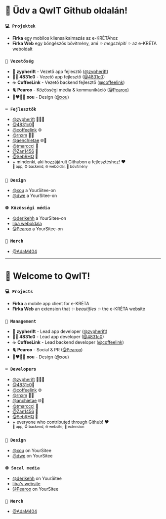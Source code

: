 # 👋 Üdv a QwIT Github oldalán!

### `💻 Projektek`
- **Firka** egy mobilos kliensalkalmazás az e-KRÉTÁhoz
- **Firka Web** egy bőngészős bővítmény, ami *✨ megszépíti ✨* az e-KRÉTA weboldalt

### `👤 Vezetőség`
- 🔮 **zypherift** - Vezető app fejlesztő ([@zypherift](https://github.com/zypherift))
- 🏳️‍🌈 **4831c0** - Vezető app fejlesztő ([@4831c0](https://github.com/4831c0))
- ☕ **CoffeeLink** - Vezető backend fejlesztő ([@coffeelink](https://github.com/CoffeeLink))
- 🐈 **Pearoo** - Közösségi média & kommunikáció ([@Pearoo](https://yoursit.ee/p))
- 👨‍❤️‍💋‍👨 **xou** - Design ([@xou](https://yoursit.ee/xou))

### `⌨️ Fejlesztők`
- [@zypherift](https://github.com/zypherift) 📱🌐🧩
- [@4831c0](https://github.com/4831c0)📱
- [@coffeelink](https://github.com/CoffeeLink) ⚙️
- [@rnxm](https://github.com/rnxm) 📱🧩
- [@aenchietae](https://github.com/anchietae) 🌐🧩
- [@tmarccci](https://github.com/TMarccci) 📱
- [@Zan1456](https://github.com/Zan1456) 🧩
- [@SebRHQ](https://github.com/SebRHQ) 📱
- \+ mindenki, aki hozzájárult Githubon a fejlesztéshez! ♥️<br /><sup>📱 app, ⚙️ backend, 🌐 weboldal, 🧩 bővítmény</sup>

### `🎨 Design`
- [@xou](https://yoursit.ee/xou) a YourSitee-on
- [@dwe](https://yoursit.ee/dw) a YourSitee-on

### `🌐 Közösségi média`
- [@derikehh](https://yoursit.ee/derikehh) a YourSitee-on
- [liba weboldala](https://liba.lol)
- [@Pearoo](https://yoursit.ee/p) a YourSitee-on

### `👕 Merch`
- [@AdaM404](https://github.com/AdaM404-dev)

-----

# 👋 Welcome to QwIT!

### `💻 Projects`
- **Firka** a mobile app client for e-KRÉTA
- **Firka Web** an extension that *✨ beautifies ✨* the e-KRÉTA website

### `👤 Management`
- 🔮 **zypherift** - Lead app developer ([@zypherift](https://github.com/zypherift))
- 🏳️‍🌈 **4831c0** - Lead app developer ([@4831c0](https://github.com/4831c0))
- ☕ **CoffeeLink** - Lead backend developer ([@coffeelink](https://github.com/CoffeeLink))
- 🐈 **Pearoo** - Social & PR ([@Pearoo](https://yoursit.ee/p))
- 👨‍❤️‍💋‍👨 **xou** - Design ([@xou](https://yoursit.ee/xou))

### `⌨️ Developers`
- [@zypherift](https://github.com/zypherift) 📱🌐🧩
- [@4831c0](https://github.com/4831c0)📱
- [@coffeelink](https://github.com/CoffeeLink) ⚙️
- [@rnxm](https://github.com/rnxm) 📱🧩
- [@anchietae](https://github.com/anchietae) 🌐🧩
- [@tmarccci](https://github.com/TMarccci) 📱
- [@Zan1456](https://github.com/Zan1456) 🧩
- [@SebRHQ](https://github.com/SebRHQ) 📱
- \+ everyone who contributed through Github! ♥️<br /><sup>📱 app, ⚙️ backend, 🌐 website, 🧩 extension</sup>

### `🎨 Design`
- [@xou](https://yoursit.ee/xou) on YourSitee
- [@dwe](https://yoursit.ee/dw) on YourSitee

### `🌐 Socal media`
- [@derikehh](https://yoursit.ee/derikehh) on YourSitee
- [liba's website](https://liba.lol)
- [@Pearoo](https://yoursit.ee/p) on YourSitee

### `👕 Merch`
- [@AdaM404](https://github.com/AdaM404-dev)
